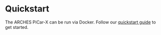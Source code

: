 # Quickstart

The ARCHES PiCar-X can be run via Docker. Follow our [quickstart guide](https://cau-se.github.io/ARCHES-PiCar-X/getting_started.html) to get started.